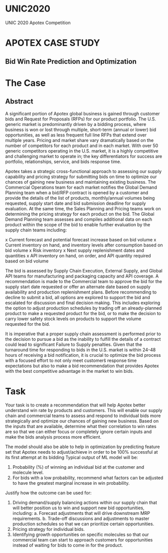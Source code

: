 # UNIC2020
UNIC 2020 Apotex Competition

# APOTEX CASE STUDY
## Bid Win Rate Prediction and Optimization

# The Case
## Abstract
A significant portion of Apotex global business is gained through customer bids and Request for
Proposals (RFPs) for our product portfolio. The U.S. generic market is predominantly driven by a
bidding process, where business is won or lost through multiple, short-term (annual or lower)
bid opportunities, as well as less frequent full line RFPs that extend over multiple years. Pricing
and market share vary dramatically based on the number of competitors for each product and
in each market. With over 50 generic competitors operating in the U.S. market, it is a highly
competitive and challenging market to operate in; the key differentiators for success are
portfolio, relationships, service, and bids response time.

Apotex takes a strategic cross-functional approach to assessing our supply capability and pricing
strategy for submitting bids on time to optimize our chances of gaining new business and
maintaining existing business. The Commercial Operations team for each market notifies the
Global Demand Planning team when a bid/RFP contract is opened by a customer and provide
the details of the list of products, monthly/annual volumes being requested, supply start date
and bid submission deadline for supply evaluation. At the same time, the Sales Planning and
Pricing teams work on determining the pricing strategy for each product on the bid. The Global
Demand Planning team assesses and compiles additional data on each product within the scope
of the bid to enable further evaluation by the supply chain teams including:

x Current forecast and potential forecast increase based on bid volume
x Current inventory on hand, and inventory levels after consumption based on bid volume
x Risk inventory
x Next supply replenishment dates and quantities
x API inventory on hand, on order, and API quantity required based on bid volume

The bid is assessed by Supply Chain Execution, External Supply, and Global API teams for
manufacturing and packaging capacity and API coverage. A recommendation is made to the
Commercial team to approve the bid for the supply start date requested or offer an alternate
date based on supply availability and production replenishment plans. Before recommending to
decline to submit a bid, all options are explored to support the bid and escalated for discussion
and final decision making. This includes exploring the option to adjust production schedules by
trading off an already-planned product to make a requested product for the bid, or to make the
decision to carry lower safety stock levels on products to support the volume requested for the
bid.

It is imperative that a proper supply chain assessment is performed prior to the decision to
pursue a bid as the inability to fulfill the details of a contract could lead to significant Failure to
Supply penalties. Given that the turnaround time for responding to bids in the U.S. market is
within 24-48 hours of receiving a bid notification, it is crucial to optimize the bid process with a
focused effort to not only meet customers͛ response time expectations but also to make a bid 
recommendation that provides Apotex with the best competitive advantage in the market to
win bids.

# Task
Your task is to create a recommendation that will help Apotex better understand win rate by
products and customers. This will enable our supply chain and commercial teams to assess and
respond to individual bids more strategically and optimize our chances of gaining new business.
Based on the inputs that are available, determine what their correlation to win rates are so that
we can either focus or completely ignore certain inputs and make the bids analysis process
more efficient.

The model should also be able to help in optimization by predicting feature set that Apotex
needs to adjust/achieve in order to be 100% successful at its first attempt at its bidding
Typical output of ML model will be:

1. Probability (%) of winning an individual bid at the customer and molecule level.
2. For bids with a low probability, recommend what factors can be adjusted to have the
greatest marginal increase in win probability.

Justify how the outcome can be used for: 
1. Driving demand/supply balancing actions within our supply chain that will better
position us to win and support new bid opportunities, including:
a. Forecast adjustments that will drive downstream MRP requirements.
b. Trade-off discussions and adjustments to master production schedules so that
we can prioritize certain opportunities.
2. Pricing strategy for individual bids.
3. Identifying growth opportunities on specific molecules so that our commercial team can
start to approach customers for opportunities instead of waiting for bids to come in for
the product. 
